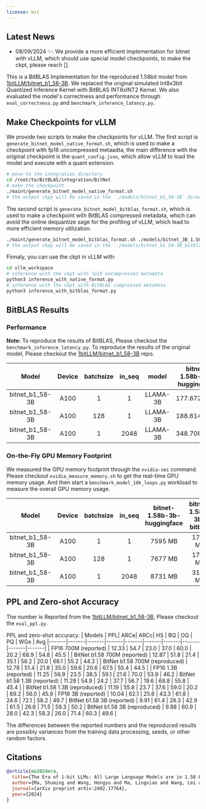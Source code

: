 ```yaml
---
license: mit
---
```


## Latest News

- 08/09/2024 ✨: We provide a more efficient implementation for bitnet with vLLM, which should use special model checkpoints, to make the ckpt, please reach [].

This is a BitBLAS Implementation for the reproduced 1.58bit model from [1bitLLM/bitnet_b1_58-3B](https://huggingface.co/1bitLLM/bitnet_b1_58-3B). We replaced the original simulated Int8x3bit Quantized Inference Kernel with BitBLAS INT8xINT2 Kernel. We also evaluated the model's correctness and performance through `eval_correctness.py` and `benchmark_inference_latency.py`.

## Make Checkpoints for vLLM

We provide two scripts to make the checkpoints for vLLM. The first script is `generate_bitnet_model_native_format.sh`, which is used to make a checkpoint with fp16 uncompressed metaadta, the main difference with the original checkpoint is the `quant_config.json`, which allow vLLM to load the model and execute with a quant extension.

```bash
# move to the integration directory
cd /root/to/BitBLAS/integration/BitNet
# make the checkpoint
./maint/generate_bitnet_model_native_format.sh
# the output ckpy will be saved in the `./models/bitnet_b1_58-3B` directory
```

The second script is `generate_bitnet_model_bitblas_format.sh`, which is used to make a checkpoint with BitBLAS compressed metadata, which can avoid the online dequantize sage for the profiling of vLLM, which lead to more efficient memory utilization.

```bash
./maint/generate_bitnet_model_bitblas_format.sh ./models/bitnet_3B_1.58bit ./models/bitnet_3B_1.58bit_bitblas
# the output ckpy will be saved in the `./models/bitnet_b1_58-3B_bitblas` directory
```

Finnaly, you can use the ckpt in vLLM with:

```bash
cd vllm_workspace
# inference with the ckpt with fp16 uncompressed metadata
python3 inference_with_native_format.py
# inference with the ckpt with BitBLAS compressed metadata
python3 inference_with_bitblas_format.py
```

## BitBLAS Results

### Performance

**Note:** To reproduce the results of BitBLAS, Please checkout the `benchmark_inference_latency.py`. To reproduce the results of the original model, Please checkout the [1bitLLM/bitnet_b1_58-3B](https://huggingface.co/1bitLLM/bitnet_b1_58-3B) repo.

|      Model      | Device | batchsize | in_seq |   model  | bitnet-1.58b-3b-huggingface | bitnet-1.58b-3b-bitblas |
|:---------------:|:------:|:---------:|:------:|:--------:|:---------------------------:|:-----------------------:|
| bitnet_b1_58-3B |  A100  |     1     |    1   | LLAMA-3B |         177.6729107         |       64.17962909       |
| bitnet_b1_58-3B |  A100  |    128    |    1   | LLAMA-3B |         188.6145592         |       63.48158518       |
| bitnet_b1_58-3B |  A100  |     1     |  2048  | LLAMA-3B |         348.7066031         |       202.6877999       |

### On-the-Fly GPU Memory Footprint

We measured the GPU memory footprint through the `nvidia-smi` command. Please checkout `nvidia_measure_memory.sh` to get the real-time GPU memory usage. And then start a `benchmark_model_10k_loops.py` workload to measure the overall GPU memory usage.

|    **Model**    | **Device** | **batchsize** | **in_seq** | **bitnet-1.58b-3b-huggingface** | **bitnet-1.58b-3b-bitblas** |
|:---------------:|:----------:|:-------------:|:----------:|:-------------------------------:|:---------------------------:|
| bitnet_b1_58-3B |    A100    |       1       |      1     |             7595 MB             |           1729 MB           |
| bitnet_b1_58-3B |    A100    |      128      |      1     |             7677 MB             |           1789 MB           |
| bitnet_b1_58-3B |    A100    |       1       |    2048    |             8731 MB             |           3163 MB           |

## PPL and Zero-shot Accuracy

The number is Reported from the [1bitLLM/bitnet_b1_58-3B](https://huggingface.co/1bitLLM/bitnet_b1_58-3B), Please checkout the `eval_ppl.py`.

PPL and zero-shot accuracy:
| Models | PPL| ARCe| ARCc| HS | BQ | OQ | PQ | WGe | Avg
|-------|-------|-------|-------|-------|-------|-------|-------|-------|-------|
| FP16 700M (reported) | 12.33 | 54.7 | 23.0 | 37.0 | 60.0 | 20.2 | 68.9 | 54.8 | 45.5 |
| BitNet b1.58 700M (reported) | 12.87 | 51.8 | 21.4 | 35.1 | 58.2 | 20.0 | 68.1 | 55.2 | 44.3 |
| BitNet b1.58 700M (reproduced) | 12.78 | 51.4 | 21.8 | 35.0 | 59.6 | 20.6 | 67.5 | 55.4 | 44.5 |
| FP16 1.3B (reported)    | 11.25  | 56.9 | 23.5 | 38.5 | 59.1 | 21.6 | 70.0 | 53.9 | 46.2
| BitNet b1.58 1.3B (reported)    | 11.29  | 54.9 | 24.2 | 37.7 | 56.7 | 19.6 | 68.8 | 55.8 | 45.4 |
| BitNet b1.58 1.3B (reproduced)    | 11.19 | 55.8 | 23.7 | 37.6 | 59.0 | 20.2 | 69.2 | 56.0 | 45.9
| FP16 3B (reported)    | 10.04   | 62.1 | 25.6 | 43.3 | 61.8 | 24.6 | 72.1 | 58.2 | 49.7
| BitNet b1.58 3B (reported)    | 9.91   | 61.4 | 28.3 | 42.9 | 61.5 | 26.6 | 71.5 | 59.3 | 50.2
| BitNet b1.58 3B (reproduced)    | 9.88 | 60.9 | 28.0 | 42.3 | 58.3 | 26.0 | 71.4 | 60.3 | 49.6 |

The differences between the reported numbers and the reproduced results are possibly variances from the training data processing, seeds, or other random factors.

## Citations

```bibtex
@article{ma2024era,
  title={The Era of 1-bit LLMs: All Large Language Models are in 1.58 Bits},
  author={Ma, Shuming and Wang, Hongyu and Ma, Lingxiao and Wang, Lei and Wang, Wenhui and Huang, Shaohan and Dong, Li and Wang, Ruiping and Xue, Jilong and Wei, Furu},
  journal={arXiv preprint arXiv:2402.17764},
  year={2024}
}
```